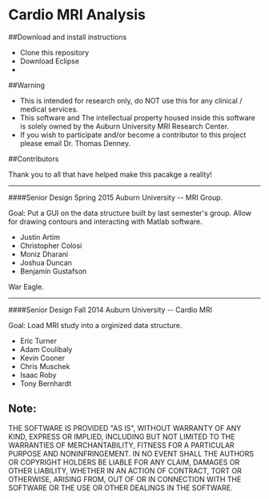 # Cardio MRI Analysis


##Download and install instructions
- Clone this repository
- Download Eclipse
- 


##Warning

- This is intended for research only, do NOT use this for any clinical / medical services. 
- This software and The intellectual property housed inside this software is solely owned by the Auburn University MRI Research Center.
- If you wish to participate and/or become a contributor to this project please email Dr. Thomas Denney.

##Contributors 

Thank you to all that have helped make this pacakge a reality!

___________________________________________________________

####Senior Design Spring 2015 Auburn University -- MRI Group. 

Goal: Put a GUI on the data structure built by last semester's group. Allow for drawing contours and interacting with Matlab software.
- Justin Artim
- Christopher Colosi
- Moniz Dharani
- Joshua Duncan
- Benjamin Gustafson

War Eagle.

___________________________________________________________

####Senior Design Fall 2014 Auburn University -- Cardio MRI

Goal: Load MRI study into a orginized data structure. 
- Eric Turner
- Adam Coulibaly
- Kevin Cooner
- Chris Muschek
- Isaac Roby
- Tony Bernhardt


## Note: 
THE SOFTWARE IS PROVIDED "AS IS", WITHOUT WARRANTY OF ANY KIND, EXPRESS OR
IMPLIED, INCLUDING BUT NOT LIMITED TO THE WARRANTIES OF MERCHANTABILITY,
FITNESS FOR A PARTICULAR PURPOSE AND NONINFRINGEMENT. IN NO EVENT SHALL THE
AUTHORS OR COPYRIGHT HOLDERS BE LIABLE FOR ANY CLAIM, DAMAGES OR OTHER
LIABILITY, WHETHER IN AN ACTION OF CONTRACT, TORT OR OTHERWISE, ARISING FROM,
OUT OF OR IN CONNECTION WITH THE SOFTWARE OR THE USE OR OTHER DEALINGS IN
THE SOFTWARE.


